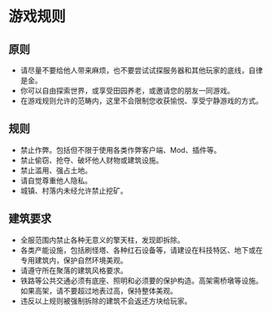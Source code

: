 # 游戏规则

## 原则

* 请尽量不要给他人带来麻烦，也不要尝试试探服务器和其他玩家的底线，自律是金。
* 你可以自由探索世界，或享受田园养老，或邀请您的朋友一同游戏。
* 在游戏规则允许的范畴内，这里不会限制您收获愉悦、享受宁静游戏的方式。

## 规则

* 禁止作弊。包括但不限于使用各类作弊客户端、Mod、插件等。
* 禁止偷窃、抢夺、破坏他人财物或建筑设施。
* 禁止滥用、强占土地。
* 请自觉尊重他人隐私。
* 城镇、村落内未经允许禁止挖矿。

## 建筑要求

* 全服范围内禁止各种无意义的擎天柱，发现即拆除。
* 各类产能设施，包括刷怪塔、各种红石设备等，请建设在科技特区、地下或在专用建筑内，保护自然环境美观。
* 请遵守所在聚落的建筑风格要求。
* 铁路等公共交通必须有底座、照明和必须要的保护构造。高架需桥墩等设施。如果高架，请不要超过地表过高，保持整体美观。
* 违反以上规则被强制拆除的建筑不会返还方块给玩家。
